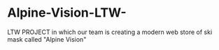 # Alpine-Vision-LTW-
LTW PROJECT in which our team is creating a modern web store of ski mask called "Alpine Vision"
